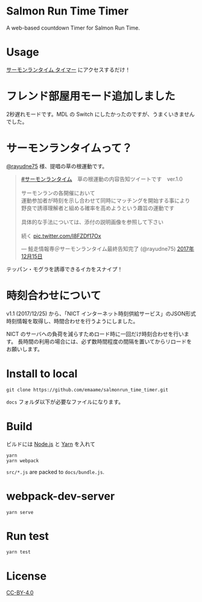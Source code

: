 # Salmon Run Time Timer
A web-based countdown Timer for Salmon Run Time.

# Usage
[サーモンランタイム タイマー](https://emaame.github.io/salmonrun_time_timer/) にアクセスするだけ！

# フレンド部屋用モード追加しました
2秒遅れモードです。MDL の Switch にしたかったのですが、うまくいきませんでした。

# サーモンランタイムって？

[@rayudne75](https://github.com/emaame/splatnet2statink) 様、提唱の草の根運動です。

<blockquote class="twitter-tweet" data-lang="ja"><p lang="ja" dir="ltr"><a href="https://twitter.com/hashtag/%E3%82%B5%E3%83%BC%E3%83%A2%E3%83%B3%E3%83%A9%E3%83%B3%E3%82%BF%E3%82%A4%E3%83%A0?src=hash&amp;ref_src=twsrc%5Etfw">#サーモンランタイム</a>　草の根運動の内容告知ツイートです　ver.1.0<br><br>サーモンランの各開催において<br>運動参加者が時刻を示し合わせて同時にマッチングを開始する事により<br>野良で誘導理解者と組める確率を高めようという趣旨の運動です<br><br>具体的な手法については、添付の説明画像を参照して下さい<br><br>続く <a href="https://t.co/I8FZDf17Ox">pic.twitter.com/I8FZDf17Ox</a></p>&mdash; 鮭走情報専＠サーモンランタイム最終告知完了 (@rayudne75) <a href="https://twitter.com/rayudne75/status/941699433623728129?ref_src=twsrc%5Etfw">2017年12月15日</a></blockquote>

テッパン・モグラを誘導できるイカをスナイプ！

# 時刻合わせについて
v1.1 (2017/12/25) から、「NICT インターネット時刻供給サービス」のJSON形式時刻情報を取得し、時間合わせを行うようにしました。

NICT のサーバへの負荷を減らすためロード時に一回だけ時刻合わせを行います。
長時間の利用の場合には、必ず数時間程度の間隔を置いてからリロードをお願いします。

# Install to local
```
git clone https://github.com/emaame/salmonrun_time_timer.git
```

`docs` フォルダ以下が必要なファイルになります。

# Build
ビルドには [Node.js](https://nodejs.org/ja/) と [Yarn](https://classic.yarnpkg.com/ja/docs/install/#windows-stable) を入れて

```
yarn
yarn webpack
```

`src/*.js` are packed to `docs/bundle.js`.

# webpack-dev-server
`yarn serve`

# Run test
`yarn test`

# License
[CC-BY-4.0](https://creativecommons.org/licenses/by/4.0/deed.ja)
